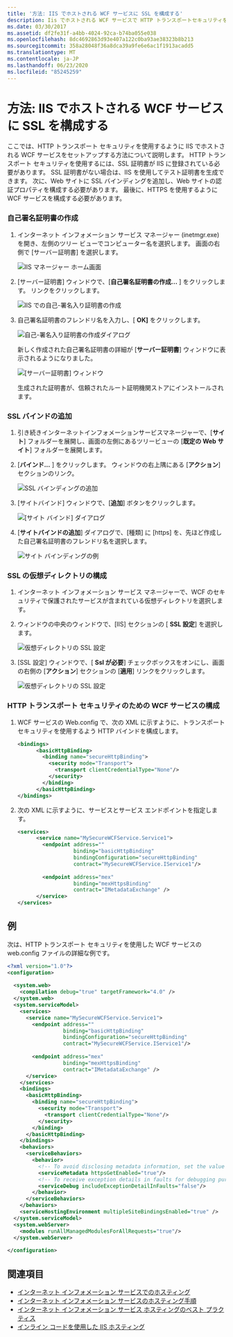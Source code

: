 ```yaml
---
title: '方法: IIS でホストされる WCF サービスに SSL を構成する'
description: Iis でホストされる WCF サービスで HTTP トランスポートセキュリティを使用するように設定する方法について説明します。これには、IIS に登録されている証明書が必要です。
ms.date: 03/30/2017
ms.assetid: df2fe31f-a4bb-4024-92ca-b74ba055e038
ms.openlocfilehash: 8dc4692863d93e407a122c0ba93ae38323b8b213
ms.sourcegitcommit: 358a28048f36a8dca39a9fe6e6ac1f1913acadd5
ms.translationtype: MT
ms.contentlocale: ja-JP
ms.lasthandoff: 06/23/2020
ms.locfileid: "85245259"
---
```

# <a name="how-to-configure-an-iis-hosted-wcf-service-with-ssl"></a>方法: IIS でホストされる WCF サービスに SSL を構成する
ここでは、HTTP トランスポート セキュリティを使用するように IIS でホストされる WCF サービスをセットアップする方法について説明します。 HTTP トランスポート セキュリティを使用するには、SSL 証明書が IIS に登録されている必要があります。 SSL 証明書がない場合は、IIS を使用してテスト証明書を生成できます。 次に、Web サイトに SSL バインディングを追加し、Web サイトの認証プロパティを構成する必要があります。 最後に、HTTPS を使用するように WCF サービスを構成する必要があります。  
  
### <a name="creating-a-self-signed-certificate"></a>自己署名証明書の作成  
  
1. インターネット インフォメーション サービス マネージャー (inetmgr.exe) を開き、左側のツリー ビューでコンピューター名を選択します。 画面の右側で [サーバー証明書] を選択します。  
  
     ![IIS マネージャー ホーム画面](media/mg-inetmgrhome.jpg "mg_INetMgrHome")  
  
2. [サーバー証明書] ウィンドウで、[**自己署名証明書の作成...** ] をクリックします。 リンクをクリックします。  
  
     ![IIS での自己&#45;署名入り証明書の作成](media/mg-createselfsignedcert.jpg "mg_CreateSelfSignedCert")  
  
3. 自己署名証明書のフレンドリ名を入力し、[ **OK]** をクリックします。  
  
     ![自己&#45;署名入り証明書の作成ダイアログ](media/mg-mycert.jpg "mg_MyCert")  
  
     新しく作成された自己署名証明書の詳細が [**サーバー証明書**] ウィンドウに表示されるようになりました。  
  
     ![[サーバー証明書] ウィンドウ](media/mg-servercertificatewindow.jpg "mg_ServerCertificateWindow")  
  
     生成された証明書が、信頼されたルート証明機関ストアにインストールされます。  
  
### <a name="add-ssl-binding"></a>SSL バインドの追加  
  
1. 引き続きインターネットインフォメーションサービスマネージャーで、[**サイト**] フォルダーを展開し、画面の左側にあるツリービューの [**既定の Web サイト**] フォルダーを展開します。  
  
2. [**バインド...** ] をクリックします。 ウィンドウの右上隅にある [**アクション**] セクションのリンク。  
  
     ![SSL バインディングの追加](media/mg-addsslbinding.jpg "mg_AddSSLBinding")  
  
3. [サイトバインド] ウィンドウで、[**追加**] ボタンをクリックします。  
  
     ![[サイト バインド] ダイアログ](media/mg-sitebindingsdialog.jpg "mg_SiteBindingsDialog")  
  
4. [**サイトバインドの追加**] ダイアログで、[種類] に [https] を、先ほど作成した自己署名証明書のフレンドリ名を選択します。  
  
     ![サイト バインディングの例](media/mg-mycertbinding.jpg "mg_MyCertBinding")  
  
### <a name="configure-virtual-directory-for-ssl"></a>SSL の仮想ディレクトリの構成  
  
1. インターネット インフォメーション サービス マネージャーで、WCF のセキュリティで保護されたサービスが含まれている仮想ディレクトリを選択します。  
  
2. ウィンドウの中央のウィンドウで、[IIS] セクションの [ **SSL 設定**] を選択します。  
  
     ![仮想ディレクトリの SSL 設定](media/mg-sslsettingsforvdir.jpg "mg_SSLSettingsForVDir")  
  
3. [SSL 設定] ウィンドウで、[ **Ssl が必要**] チェックボックスをオンにし、画面の右側の [**アクション**] セクションの [**適用**] リンクをクリックします。  
  
     ![仮想ディレクトリの SSL 設定](media/mg-vdirsslsettings.JPG "mg_VDirSSLSettings")  
  
### <a name="configure-wcf-service-for-http-transport-security"></a>HTTP トランスポート セキュリティのための WCF サービスの構成  
  
1. WCF サービスの Web.config で、次の XML に示すように、トランスポート セキュリティを使用するよう HTTP バインドを構成します。  
  
    ```xml  
    <bindings>  
          <basicHttpBinding>  
            <binding name="secureHttpBinding">  
              <security mode="Transport">  
                <transport clientCredentialType="None"/>  
              </security>  
            </binding>  
          </basicHttpBinding>  
    </bindings>  
    ```  
  
2. 次の XML に示すように、サービスとサービス エンドポイントを指定します。  
  
    ```xml  
    <services>  
          <service name="MySecureWCFService.Service1">  
            <endpoint address=""  
                      binding="basicHttpBinding"  
                      bindingConfiguration="secureHttpBinding"  
                      contract="MySecureWCFService.IService1"/>  
  
            <endpoint address="mex"  
                      binding="mexHttpsBinding"  
                      contract="IMetadataExchange" />  
          </service>  
    </services>  
    ```  
  
## <a name="example"></a>例  
 次は、HTTP トランスポート セキュリティを使用した WCF サービスの web.config ファイルの詳細な例です。  
  
```xml  
<?xml version="1.0"?>  
<configuration>  
  
  <system.web>  
    <compilation debug="true" targetFramework="4.0" />  
  </system.web>  
  <system.serviceModel>  
    <services>  
      <service name="MySecureWCFService.Service1">  
        <endpoint address=""  
                  binding="basicHttpBinding"  
                  bindingConfiguration="secureHttpBinding"  
                  contract="MySecureWCFService.IService1"/>  
  
        <endpoint address="mex"  
                  binding="mexHttpsBinding"  
                  contract="IMetadataExchange" />  
      </service>  
    </services>  
    <bindings>  
      <basicHttpBinding>  
        <binding name="secureHttpBinding">  
          <security mode="Transport">  
            <transport clientCredentialType="None"/>  
          </security>  
        </binding>  
      </basicHttpBinding>  
    </bindings>  
    <behaviors>  
      <serviceBehaviors>  
        <behavior>  
          <!-- To avoid disclosing metadata information, set the value below to false and remove the metadata endpoint above before deployment -->  
          <serviceMetadata httpsGetEnabled="true"/>  
          <!-- To receive exception details in faults for debugging purposes, set the value below to true.  Set to false before deployment to avoid disclosing exception information -->  
          <serviceDebug includeExceptionDetailInFaults="false"/>  
        </behavior>  
      </serviceBehaviors>  
    </behaviors>  
    <serviceHostingEnvironment multipleSiteBindingsEnabled="true" />  
  </system.serviceModel>  
  <system.webServer>  
    <modules runAllManagedModulesForAllRequests="true"/>  
  </system.webServer>  
  
</configuration>  
```  
  
## <a name="see-also"></a>関連項目

- [インターネット インフォメーション サービスでのホスティング](hosting-in-internet-information-services.md)
- [インターネット インフォメーション サービスのホスティング手順](../samples/internet-information-service-hosting-instructions.md)
- [インターネット インフォメーション サービス ホスティングのベスト プラクティス](internet-information-services-hosting-best-practices.md)
- [インライン コードを使用した IIS ホスティング](../samples/iis-hosting-using-inline-code.md)
